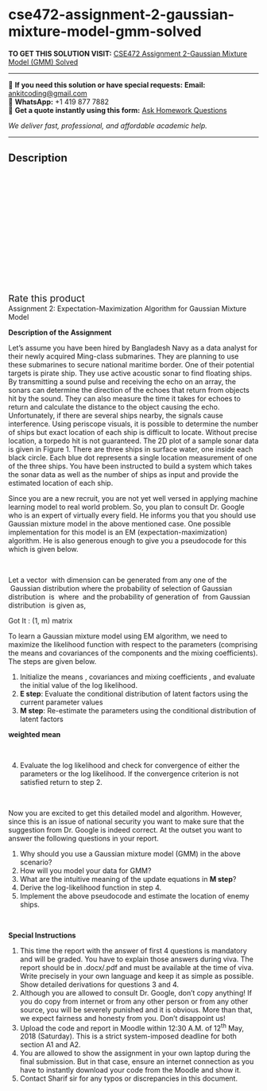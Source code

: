 # cse472-assignment-2-gaussian-mixture-model-gmm-solved
**TO GET THIS SOLUTION VISIT:** [CSE472 Assignment 2-Gaussian Mixture Model (GMM) Solved](https://www.ankitcodinghub.com/product/cse472-assignment-2-gaussian-mixture-model-gmm-solved/)


---

📩 **If you need this solution or have special requests:** **Email:** ankitcoding@gmail.com  
📱 **WhatsApp:** +1 419 877 7882  
📄 **Get a quote instantly using this form:** [Ask Homework Questions](https://www.ankitcodinghub.com/services/ask-homework-questions/)

*We deliver fast, professional, and affordable academic help.*

---

<h2>Description</h2>



<div class="kk-star-ratings kksr-auto kksr-align-center kksr-valign-top" data-payload="{&quot;align&quot;:&quot;center&quot;,&quot;id&quot;:&quot;96557&quot;,&quot;slug&quot;:&quot;default&quot;,&quot;valign&quot;:&quot;top&quot;,&quot;ignore&quot;:&quot;&quot;,&quot;reference&quot;:&quot;auto&quot;,&quot;class&quot;:&quot;&quot;,&quot;count&quot;:&quot;0&quot;,&quot;legendonly&quot;:&quot;&quot;,&quot;readonly&quot;:&quot;&quot;,&quot;score&quot;:&quot;0&quot;,&quot;starsonly&quot;:&quot;&quot;,&quot;best&quot;:&quot;5&quot;,&quot;gap&quot;:&quot;4&quot;,&quot;greet&quot;:&quot;Rate this product&quot;,&quot;legend&quot;:&quot;0\/5 - (0 votes)&quot;,&quot;size&quot;:&quot;24&quot;,&quot;title&quot;:&quot;CSE472 Assignment 2-Gaussian Mixture Model (GMM) Solved&quot;,&quot;width&quot;:&quot;0&quot;,&quot;_legend&quot;:&quot;{score}\/{best} - ({count} {votes})&quot;,&quot;font_factor&quot;:&quot;1.25&quot;}">

<div class="kksr-stars">

<div class="kksr-stars-inactive">
            <div class="kksr-star" data-star="1" style="padding-right: 4px">


<div class="kksr-icon" style="width: 24px; height: 24px;"></div>
        </div>
            <div class="kksr-star" data-star="2" style="padding-right: 4px">


<div class="kksr-icon" style="width: 24px; height: 24px;"></div>
        </div>
            <div class="kksr-star" data-star="3" style="padding-right: 4px">


<div class="kksr-icon" style="width: 24px; height: 24px;"></div>
        </div>
            <div class="kksr-star" data-star="4" style="padding-right: 4px">


<div class="kksr-icon" style="width: 24px; height: 24px;"></div>
        </div>
            <div class="kksr-star" data-star="5" style="padding-right: 4px">


<div class="kksr-icon" style="width: 24px; height: 24px;"></div>
        </div>
    </div>

<div class="kksr-stars-active" style="width: 0px;">
            <div class="kksr-star" style="padding-right: 4px">


<div class="kksr-icon" style="width: 24px; height: 24px;"></div>
        </div>
            <div class="kksr-star" style="padding-right: 4px">


<div class="kksr-icon" style="width: 24px; height: 24px;"></div>
        </div>
            <div class="kksr-star" style="padding-right: 4px">


<div class="kksr-icon" style="width: 24px; height: 24px;"></div>
        </div>
            <div class="kksr-star" style="padding-right: 4px">


<div class="kksr-icon" style="width: 24px; height: 24px;"></div>
        </div>
            <div class="kksr-star" style="padding-right: 4px">


<div class="kksr-icon" style="width: 24px; height: 24px;"></div>
        </div>
    </div>
</div>


<div class="kksr-legend" style="font-size: 19.2px;">
            <span class="kksr-muted">Rate this product</span>
    </div>
    </div>
Assignment 2: Expectation-Maximization Algorithm for Gaussian Mixture Model

<strong>Description of the Assignment</strong>

Let’s assume you have been hired by Bangladesh Navy as a data analyst for their newly acquired Ming-class submarines. They are planning to use these submarines to secure national maritime border. One of their potential targets is pirate ship. They use active acoustic sonar to find floating ships. By transmitting a sound pulse and receiving the echo on an array, the sonars can determine the direction of the echoes that return from objects hit by the sound. They can also measure the time it takes for echoes to return and calculate the distance to the object causing the echo. Unfortunately, if there are several ships nearby, the signals cause interference. Using periscope visuals, it is possible to determine the number of ships but exact location of each ship is difficult to locate. Without precise location, a torpedo hit is not guaranteed. The 2D plot of a sample sonar data is given in Figure 1. There are three ships in surface water, one inside each black circle. Each blue dot represents a single location measurement of one of the three ships. You have been instructed to build a system which takes the sonar data as well as the number of ships as input and provide the estimated location of each ship.

Since you are a new recruit, you are not yet well versed in applying machine learning model to real world problem. So, you plan to consult Dr. Google who is an expert of virtually every field. He informs you that you should use Gaussian mixture model in the above mentioned case. One possible implementation for this model is an EM (expectation-maximization) algorithm. He is also generous enough to give you a pseudocode for this which is given below.

&nbsp;

Let a vector &nbsp;with dimension can be generated from any one of the &nbsp;Gaussian distribution where the probability of selection of Gaussian distribution &nbsp;is &nbsp;where &nbsp;and the probability of generation of &nbsp;from Gaussian distribution &nbsp;is given as,

Got It : (1, m) matrix

To learn a Gaussian mixture model using EM algorithm, we need to maximize the likelihood function with respect to the parameters (comprising the means and covariances of the components and the mixing coefficients). The steps are given below.

<ol>
<li>Initialize the means , covariances and mixing coefficients , and evaluate the initial value of the log likelihood.</li>
<li><strong>E step</strong>: Evaluate the conditional distribution of latent factors using the current parameter values</li>
<li><strong>M step</strong>: Re-estimate the parameters using the conditional distribution of latent factors</li>
</ol>
<strong>weighted mean</strong>

&nbsp;

<ol start="4">
<li>Evaluate the log likelihood and check for convergence of either the parameters or the log likelihood. If the convergence criterion is not satisfied return to step 2.</li>
</ol>
&nbsp;

Now you are excited to get this detailed model and algorithm. However, since this is an issue of national security you want to make sure that the suggestion from Dr. Google is indeed correct. At the outset you want to answer the following questions in your report.

<ol>
<li>Why should you use a Gaussian mixture model (GMM) in the above scenario?</li>
<li>How will you model your data for GMM?</li>
<li>What are the intuitive meaning of the update equations in <strong>M step</strong>?</li>
<li>Derive the log-likelihood function in step 4.</li>
<li>Implement the above pseudocode and estimate the location of enemy ships.</li>
</ol>
&nbsp;

<strong>Special Instructions</strong>

<ol>
<li>This time the report with the answer of first 4 questions is mandatory and will be graded. You have to explain those answers during viva. The report should be in .docx/.pdf and must be available at the time of viva. Write precisely in your own language and keep it as simple as possible. Show detailed derivations for questions 3 and 4.</li>
<li>Although you are allowed to consult Dr. Google, don’t copy anything! If you do copy from internet or from any other person or from any other source, you will be severely punished and it is obvious. More than that, we expect fairness and honesty from you. Don’t disappoint us!</li>
<li>Upload the code and report in Moodle within 12:30 A.M. of 12<sup>th</sup> May, 2018 (Saturday). This is a strict system-imposed deadline for both section A1 and A2.</li>
<li>You are allowed to show the assignment in your own laptop during the final submission. But in that case, ensure an internet connection as you have to instantly download your code from the Moodle and show it.</li>
<li>Contact Sharif sir for any typos or discrepancies in this document.</li>
</ol>
